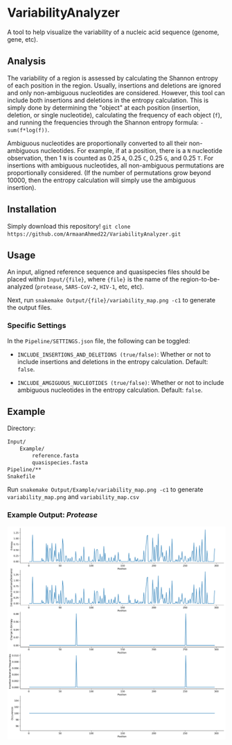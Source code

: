 # VariabilityAnalyzer

A tool to help visualize the variability of a nucleic acid sequence (genome, gene, etc).

## Analysis

The variability of a region is assessed by calculating the Shannon entropy of each position in the region. Usually, insertions and deletions are ignored and only non-ambiguous nucleotides are considered. However, this tool can include both insertions and deletions in the entropy calculation. This is simply done by determining the "object" at each position (insertion, deletion, or single nucleotide), calculating the frequency of each object (`f`), and running the frequencies through the Shannon entropy formula: `-sum(f*log(f))`.

Ambiguous nucleotides are proportionally converted to all their non-ambiguous nucleotides. For example, if at a position, there is a `N` nucleotide observation, then 1 `N` is counted as 0.25 `A`, 0.25 `C`, 0.25 `G`, and 0.25 `T`. For insertions with ambiguous nucleotides, all non-ambiguous permutations are proportionally considered. (If the number of permutations grow beyond 10000, then the entropy calculation will simply use the ambiguous insertion).

## Installation

Simply download this repository!
`git clone https://github.com/ArmaanAhmed22/VariabilityAnalyzer.git`

## Usage

An input, aligned reference sequence and quasispecies files should be placed within `Input/{file}`, where `{file}` is the name of the region-to-be-analyzed (`protease`, `SARS-CoV-2`, `HIV-1`, etc, etc).

Next, run `snakemake Output/{file}/variability_map.png -c1` to generate the output files.

### Specific Settings

In the `Pipeline/SETTINGS.json` file, the following can be toggled:

* `INCLUDE_INSERTIONS_AND_DELETIONS (true/false)`: Whether or not to include insertions and deletions in the entropy calculation. Default: `false`.

* `INCLUDE_AMGIGUOUS_NUCLEOTIDES (true/false)`: Whether or not to include ambiguous nucleotides in the entropy calculation. Default: `false`.

## Example

Directory:

```text
Input/
    Example/
        reference.fasta
        quasispecies.fasta
Pipeline/**
Snakefile
```

Run `snakemake Output/Example/variability_map.png -c1` to generate `variability_map.png` and `variability_map.csv`

### Example Output: *Protease*

![variability_map.png](https://raw.githubusercontent.com/ArmaanAhmed22/VariabilityAnalyzer/master/Output/Protease/variability_map.png)
